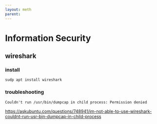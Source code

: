 ```yaml
---
layout: meth
parent: 
---
```

# Information Security

## wireshark
### install
```
sudp apt install wireshark
```

### troubleshooting
```
Couldn't run /usr/bin/dumpcap in child process: Permission denied
```

<https://askubuntu.com/questions/748941/im-not-able-to-use-wireshark-couldnt-run-usr-bin-dumpcap-in-child-process>